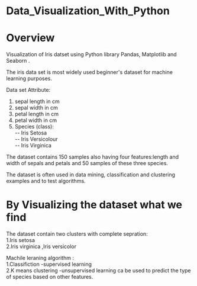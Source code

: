 # Data_Visualization_With_Python

<h1>Overview</h1>
Visualization of Iris datset using Python library Pandas, Matplotlib and Seaborn .

The iris data set is most widely used beginner's dataset for machine learning purposes. 

Data set Attribute:
1. sepal length in cm
2. sepal width in cm
3. petal length in cm
4. petal width in cm
5. Species (class):
<br>-- Iris Setosa
<br>-- Iris Versicolour
<br>-- Iris Virginica

The dataset contains 150 samples  also having four features:length and width of sepals and petals and 50 samples of these three species.
 
The dataset is often used in data mining, classification and clustering examples and to test algorithms.

<h1>By Visualizing the dataset what we find</h1>
The dataset contain two clusters with complete sepration:
<br>1.Iris setosa  
<br>2.Iris virginica ,Iris versicolor 

Machile leraning algorithm :
<br>1.Classifiction -supervised learning 
<br>2.K means clustering -unsupervised learning 
ca be used to predict the type of species based on other features.

